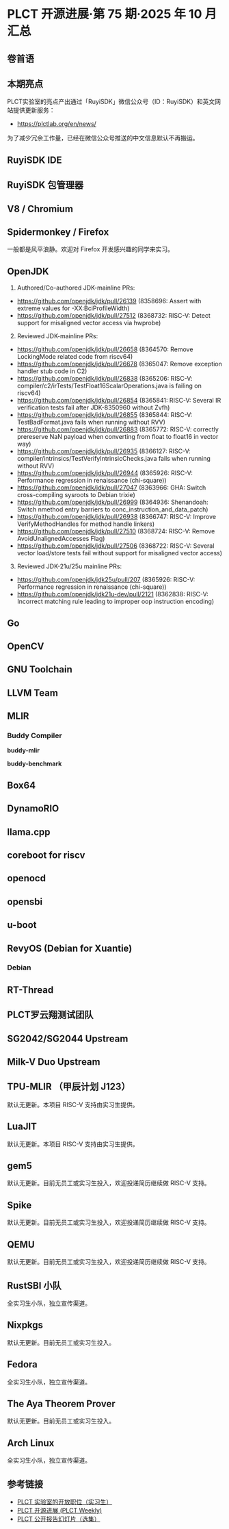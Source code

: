 # PLCT 开源进展·第 75 期·2025 年 10 月汇总

## 卷首语

## 本期亮点

PLCT实验室的亮点产出通过「RuyiSDK」微信公众号（ID：RuyiSDK）和英文网站提供更新服务：

- https://plctlab.org/en/news/

为了减少冗余工作量，已经在微信公众号推送的中文信息默认不再搬运。

## RuyiSDK IDE

## RuyiSDK 包管理器

## V8 / Chromium

## Spidermonkey / Firefox

一般都是风平浪静。欢迎对 Firefox 开发感兴趣的同学来实习。

## OpenJDK
1. Authored/Co-authored JDK-mainline PRs:
- https://github.com/openjdk/jdk/pull/26139 (8358696: Assert with extreme values for -XX:BciProfileWidth)
- https://github.com/openjdk/jdk/pull/27512 (8368732: RISC-V: Detect support for misaligned vector access via hwprobe)

2. Reviewed JDK-mainline PRs:
- https://github.com/openjdk/jdk/pull/26658 (8364570: Remove LockingMode related code from riscv64)
- https://github.com/openjdk/jdk/pull/26678 (8365047: Remove exception handler stub code in C2)
- https://github.com/openjdk/jdk/pull/26838 (8365206: RISC-V: compiler/c2/irTests/TestFloat16ScalarOperations.java is failing on riscv64)
- https://github.com/openjdk/jdk/pull/26854 (8365841: RISC-V: Several IR verification tests fail after JDK-8350960 without Zvfh)
- https://github.com/openjdk/jdk/pull/26855 (8365844: RISC-V: TestBadFormat.java fails when running without RVV)
- https://github.com/openjdk/jdk/pull/26883 (8365772: RISC-V: correctly prereserve NaN payload when converting from float to float16 in vector way)
- https://github.com/openjdk/jdk/pull/26935 (8366127: RISC-V: compiler/intrinsics/TestVerifyIntrinsicChecks.java fails when running without RVV)
- https://github.com/openjdk/jdk/pull/26944 (8365926: RISC-V: Performance regression in renaissance (chi-square))
- https://github.com/openjdk/jdk/pull/27047 (8363966: GHA: Switch cross-compiling sysroots to Debian trixie)
- https://github.com/openjdk/jdk/pull/26999 (8364936: Shenandoah: Switch nmethod entry barriers to conc_instruction_and_data_patch)
- https://github.com/openjdk/jdk/pull/26938 (8366747: RISC-V: Improve VerifyMethodHandles for method handle linkers)
- https://github.com/openjdk/jdk/pull/27510 (8368724: RISC-V: Remove AvoidUnalignedAccesses Flag)
- https://github.com/openjdk/jdk/pull/27506 (8368722: RISC-V: Several vector load/store tests fail without support for misaligned vector access)

3. Reviewed JDK-21u/25u mainline PRs:
- https://github.com/openjdk/jdk25u/pull/207 (8365926: RISC-V: Performance regression in renaissance (chi-square))
- https://github.com/openjdk/jdk21u-dev/pull/2121 (8362838: RISC-V: Incorrect matching rule leading to improper oop instruction encoding)

## Go

## OpenCV

## GNU Toolchain

## LLVM Team

## MLIR

### Buddy Compiler

**buddy-mlir**

**buddy-benchmark**

## Box64

## DynamoRIO

## llama.cpp

## coreboot for riscv

## openocd

## opensbi

## u-boot

## RevyOS (Debian for Xuantie)

### Debian

## RT-Thread

## PLCT罗云翔测试团队

## SG2042/SG2044 Upstream

## Milk-V Duo Upstream

## TPU-MLIR （甲辰计划 J123）

默认无更新。本项目 RISC-V 支持由实习生提供。

## LuaJIT

默认无更新。本项目 RISC-V 支持由实习生提供。

## gem5

默认无更新。目前无员工或实习生投入，欢迎投递简历继续做 RISC-V 支持。

## Spike

默认无更新。目前无员工或实习生投入，欢迎投递简历继续做 RISC-V 支持。

## QEMU

默认无更新。目前无员工或实习生投入，欢迎投递简历继续做 RISC-V 支持。

## RustSBI 小队

全实习生小队，独立宣传渠道。

## Nixpkgs

默认无更新。目前无员工或实习生投入。

## Fedora

全实习生小队，独立宣传渠道。

## The Aya Theorem Prover

默认无更新。目前无员工或实习生投入。

## Arch Linux

全实习生小队，独立宣传渠道。

## 参考链接

- [PLCT 实验室的开放职位（实习生）](https://github.com/plctlab/weloveinterns/blob/master/open-internships.md)
- [PLCT 开源进展 (PLCT Weekly)](https://github.com/plctlab/PLCT-Weekly)
- [PLCT 公开报告幻灯片（选集）](https://github.com/plctlab/PLCT-Open-Reports)
